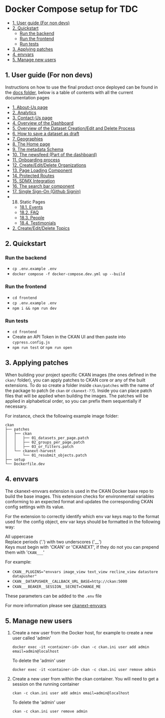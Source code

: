 # Docker Compose setup for TDC

<!-- START doctoc generated TOC please keep comment here to allow auto update -->
<!-- DON'T EDIT THIS SECTION, INSTEAD RE-RUN doctoc TO UPDATE -->

- [1. User guide (For non devs)](#1-user-guide-for-non-devs)
- [2. Quickstart](#2-quickstart)
  - [Run the backend](#run-the-backend)
  - [Run the frontend](#run-the-frontend)
  - [Run tests](#run-tests)
- [3. Applying patches](#3-applying-patches)
- [4. envvars](#4-envvars)
- [5. Manage new users](#5-manage-new-users)

<!-- END doctoc generated TOC please keep comment here to allow auto update -->
## 1. User guide (For non devs)

Instructions on how to use the final product once deployed can be found in the [docs folder](docs), below is a table of contents with all the current documentation pages

- [1. About-Us page](/docs/abouts-us/README.md)
- [2. Analytics](/docs/analytics/README.md)
- [3. Contact-Us page](/docs/contact-us/README.md)
- [4. Overview of the Dashboard](/docs/dashboard/README.md)
- [5. Overview of the Dataset Creation/Edit and Delete Process](/docs/datasets/README.md)
- [6. How to save a dataset as draft](/docs/datasets-draft/README.md)
- [7. Geographies](/docs/geographies/README.md)
- [8. The Home page](/docs/home-page/README.md)
- [9. The metadata Schema](/docs/metadata-schema/README.md)
- [10. The newsfeed (Part of the dashboard)](/docs/newsfeed/README.md)
- [11. Onboarding process](/docs/onboarding/README.md)
- [12. Create/Edit/Delete Organizations](/docs/orgs/README.md)
- [13. Page Loading Component](/docs/page-loading-component/README.md)
- [14. Protected Routes](/docs/protected-routes/README.md)
- [15. SDMX Integration](/docs/sdmx/README.md)
- [16. The search bar component](/docs/search-bar-component/README.md)
- [17. Single Sign-On (Github Signin)](/docs/sso/README.md)
- 18. Static Pages
    - [18.1. Events](/docs/static-pages/events/README.md)
    - [18.2. FAQ](/docs/static-pages/faq/README.md)
    - [18.3. People](/docs/static-pages/people/README.md)
    - [18.4. Testimonials](/docs/static-pages/testimonials/README.md)
- [2. Create/Edit/Delete Topics](/docs/topics/README.md)

## 2. Quickstart

### Run the backend

- `cp .env.example .env`
- `docker compose -f docker-compose.dev.yml up --build`

### Run the frontend

- `cd frontend`
- `cp .env.example .env`
- `npm i && npm run dev`

### Run tests

- `cd frontend`
- Create an API Token in the CKAN UI and then paste into `cypress.config.js`
- `npm run test` or `npm run open`

## 3. Applying patches

When building your project specific CKAN images (the ones defined in the `ckan/` folder), you can apply patches 
to CKAN core or any of the built extensions. To do so create a folder inside `ckan/patches` with the name of the
package to patch (ie `ckan` or `ckanext-??`). Inside you can place patch files that will be applied when building
the images. The patches will be applied in alphabetical order, so you can prefix them sequentially if necessary.

For instance, check the following example image folder:

```
ckan
├── patches
│   ├── ckan
│   │   ├── 01_datasets_per_page.patch
│   │   ├── 02_groups_per_page.patch
│   │   ├── 03_or_filters.patch
│   └── ckanext-harvest
│       └── 01_resubmit_objects.patch
├── setup
└── Dockerfile.dev

```

## 4. envvars

The ckanext-envvars extension is used in the CKAN Docker base repo to build the base images.
This extension checks for environmental variables conforming to an expected format and updates the corresponding CKAN config settings with its value.

For the extension to correctly identify which env var keys map to the format used for the config object, env var keys should be formatted in the following way:

  All uppercase  
  Replace periods ('.') with two underscores ('__')  
  Keys must begin with 'CKAN' or 'CKANEXT', if they do not you can prepend them with '`CKAN___`' 

For example:

  * `CKAN__PLUGINS="envvars image_view text_view recline_view datastore datapusher"`
  * `CKAN__DATAPUSHER__CALLBACK_URL_BASE=http://ckan:5000`
  * `CKAN___BEAKER__SESSION__SECRET=CHANGE_ME`

These parameters can be added to the `.env` file 

For more information please see [ckanext-envvars](https://github.com/okfn/ckanext-envvars)

## 5. Manage new users

1. Create a new user from the Docker host, for example to create a new user called 'admin'

   `docker exec -it <container-id> ckan -c ckan.ini user add admin email=admin@localhost`

   To delete the 'admin' user

   `docker exec -it <container-id> ckan -c ckan.ini user remove admin`

2. Create a new user from within the ckan container. You will need to get a session on the running container

   `ckan -c ckan.ini user add admin email=admin@localhost`

   To delete the 'admin' user

   `ckan -c ckan.ini user remove admin`
